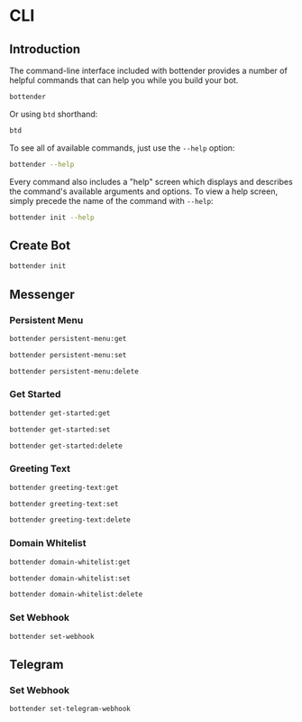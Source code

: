 # CLI

## Introduction

The command-line interface included with bottender provides a number of helpful commands that can help you while you build your bot.

```sh
bottender
```

Or using `btd` shorthand:

```sh
btd
```

To see all of available commands, just use the `--help` option:

```sh
bottender --help
```

Every command also includes a "help" screen which displays and describes the command's available arguments and options. To view a help screen, simply precede the name of the command with `--help`:

```sh
bottender init --help
```

## Create Bot

```sh
bottender init
```

## Messenger

### Persistent Menu

```sh
bottender persistent-menu:get
```

```sh
bottender persistent-menu:set
```

```sh
bottender persistent-menu:delete
```

### Get Started

```sh
bottender get-started:get
```

```sh
bottender get-started:set
```

```sh
bottender get-started:delete
```

### Greeting Text

```sh
bottender greeting-text:get
```

```sh
bottender greeting-text:set
```

```sh
bottender greeting-text:delete
```

### Domain Whitelist

```sh
bottender domain-whitelist:get
```

```sh
bottender domain-whitelist:set
```

```sh
bottender domain-whitelist:delete
```

### Set Webhook

```sh
bottender set-webhook
```

## Telegram

### Set Webhook

```sh
bottender set-telegram-webhook
```
